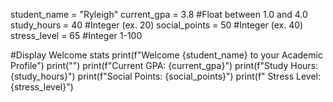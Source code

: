 student_name = "Ryleigh"
current_gpa = 3.8 #Float between 1.0 and 4.0
study_hours = 40 #Integer (ex. 20)
social_points = 50 #Integer (ex. 40)
stress_level = 65 #Integer 1-100

#Display Welcome stats
print(f"Welcome {student_name} to your Academic Profile")
print("")
print(f"Current GPA: {current_gpa}")
print(f"Study Hours: {study_hours}")
print(f"Social Points: {social_points}")
print(f" Stress Level: {stress_level}")
